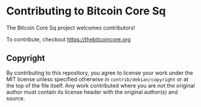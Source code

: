 Contributing to Bitcoin Core Sq
====================================

The Bitcoin Core Sq project welcomes contributors!

To contribute, checkout https://thebitcoincore.org


Copyright
---------

By contributing to this repository, you agree to license your work under the
MIT license unless specified otherwise in `contrib/debian/copyright` or at
the top of the file itself. Any work contributed where you are not the original
author must contain its license header with the original author(s) and source.
